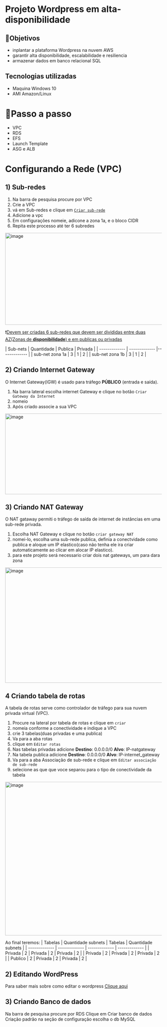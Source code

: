 # Projeto Wordpress em alta-disponibilidade

## 💭Objetivos

- inplantar a plataforma Wordpress na nuvem AWS
- garantir alta disponibilidade, escalabilidade e resiliencia
- armazenar dados em banco relacional SQL

## Tecnologias utilizadas
- Maquina Windows 10
- AMI Amazon/Linux
 
# 🏹Passo a passo
- VPC
- RDS
- EFS
- Launch Template
- ASG e ALB

# Configurando a Rede (VPC)
## 1) Sub-redes
1. Na barra de pesquisa procure por VPC
2. Crie a VPC
3. vá em Sub-redes e clique em <ins>`Criar sub-rede`</ins>
4. Adicione a vpc
5. Em configurações nomeie, adicone a zona 1a, e o bloco CIDR
6. Repita este processo até ter 6 subredes

<img width="887" height="295" alt="image" src="https://github.com/user-attachments/assets/dbf538ef-b729-4480-8dd1-a700cce448a1" />

❗<ins>Devem ser criadas 6 sub-redes que devem ser divididas entre duas AZ(Zonas de **disponibilidade**) e em publicas ou privadas</ins>

| Sub-nets  | Quantidade | Publica | Privada |
| ------------- | ------------- |------------- |
| sub-net zona 1a  | 3 | 1 | 2 |
| sub-net zona 1b  | 3 | 1 | 2 |

## 2) Criando Internet Gateway
O Internet Gateway(IGW) é usado para tráfego **PÚBLICO** (entrada e saída).
1. Na barra lateral escolha internet Gateway e clique no botão `Criar Gateway da Internet`
2. nomeio
3. Após criado associe a sua VPC 

<img width="988" height="259" alt="image" src="https://github.com/user-attachments/assets/8b07ce27-25c4-43f2-8191-3e47ec2e3c8d" />

## 3) Criando NAT Gateway
O NAT gataway permiti o tráfego de saída de internet de instâncias em uma sub-rede privada.
1. Escolha NAT Gateway e clique no botão `criar gateway NAT`
2. nomei-lo, escolha uma sub-rede publica, definia a conectvidade como publica e aloque um IP elastico(caso não tenha ele ira criar automaticamente ao clicar em alocar IP elastico).
3. para este projeto será necessario criar dois nat gateways, um para dara zona 

<img width="616" height="370" alt="image" src="https://github.com/user-attachments/assets/515aeed8-57b6-44e5-84a4-5c6e8ba5c81d" />

## 4 Criando tabela de rotas
A tabela de rotas serve como controlador de tráfego para sua nuvem privada virtual (VPC).

1. Procure na lateral por tabela de rotas e clique em `criar`
2. nomeia conforme a conectividade e indique a VPC
3. crie 3 tabelas(duas privadas e uma publica)
4. Va para a aba rotas
5. clique em `Editar rotas`
6. Nas tabelas privadas adicione **Destino**: 0.0.0.0/0 **Alvo**: IP-natgateway
7. Na tabela publica adicione **Destino**: 0.0.0.0/0 **Alvo**: IP-internet_gateway
8. Va para a aba Associação de sub-rede e clique em `Editar associação de sub-rede`
9. selecione as que que voce separou para o tipo de conectividade da tabela

<img width="1124" height="493" alt="image" src="https://github.com/user-attachments/assets/b34f8cf4-36b7-47c1-843c-a17e9e1d8810" />

Ao final teremos: 
| Tabelas  | Quantidade subnets | Tabelas  | Quantidade subnets |
| ------------- | ------------- | ------------- | ------------- |
| Privada  | 2 | Privada  | 2 | Privada  | 2 |
| Privada  | 2 | Privada  | 2 | Privada  | 2 |
| Publico  | 2 | Privada  | 2 | Privada  | 2 |





## 2) Editando WordPress
Para saber mais sobre como editar o wordpress [Clique aqui](./Wordpress-Edição.md)
## 3) Criando Banco de dados
Na barra de pesquisa procure por RDS
Clique em Criar banco de dados
Criação padrão
na seção de configuração escolha o db MySQL

